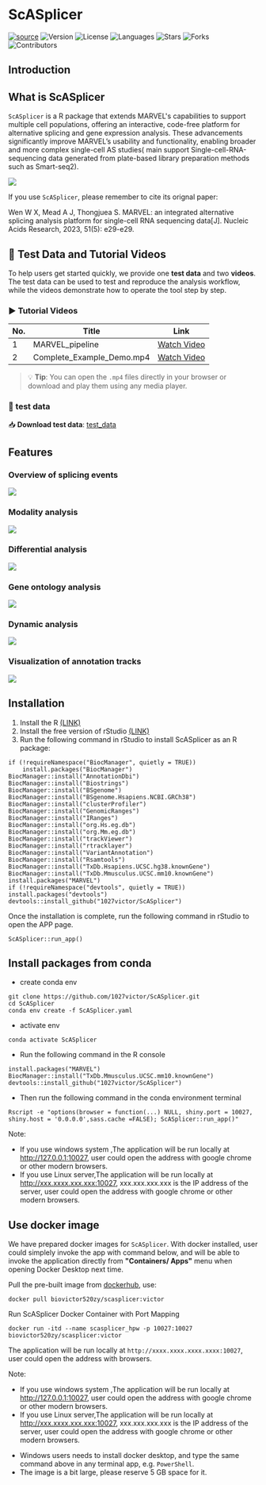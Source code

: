 # ScASplicer
[![source](https://img.shields.io/badge/Source_code-support-blue.svg)](https://github.com//1027victor/ScSpliceShiner/tree/main/R)
![Version](https://img.shields.io/badge/version-1.1.0-blue.svg)
![License](https://img.shields.io/github/license/1027victor/ScSpliceShiner.svg)
![Languages](https://img.shields.io/github/languages/top/1027victor/ScSpliceShiner.svg)
![Stars](https://img.shields.io/github/stars/1027victor/ScSpliceShiner.svg)
![Forks](https://img.shields.io/github/forks/1027victor/ScSpliceShiner.svg)
![Contributors](https://img.shields.io/github/contributors/1027victor/ScSpliceShiner.svg)

## Introduction
## What is ScASplicer
`ScASplicer` is a  R package that extends MARVEL's capabilities to support multiple cell populations, offering an interactive, code-free platform for alternative splicing and gene expression analysis. These advancements significantly improve MARVEL’s usability and functionality, enabling broader and more complex single-cell AS studies( main support Single-cell-RNA-sequencing data generated from plate-based library preparation methods such as Smart-seq2).

![](/inst/app/www/pipeline.jpg)

If you use `ScASplicer`, please remember to cite its orignal paper:

Wen W X, Mead A J, Thongjuea S. MARVEL: an integrated alternative splicing analysis platform for single-cell RNA sequencing data[J]. Nucleic Acids Research, 2023, 51(5): e29-e29.

## 📂 Test Data and Tutorial Videos

To help users get started quickly, we provide one **test data** and two **videos**. The test data can be used to test and reproduce the analysis workflow, while the videos demonstrate how to operate the tool step by step.

### ▶️ Tutorial Videos

| No. | Title                       | Link                                                                 |
|-----|-----------------------------|----------------------------------------------------------------------|
| 1   | MARVEL_pipeline             | [Watch Video](https://drive.google.com/file/d/1gw2FhMuj3E-bgaM4u7vAHVz_rpdxSwPO/view)       |
| 2   | Complete_Example_Demo.mp4   | [Watch Video](https://drive.google.com/file/d/1SId4RsuEmDj_rMtzERodPOIECL5eksD7/view?usp=sharing)         |

> 💡 **Tip**: You can open the `.mp4` files directly in your browser or download and play them using any media player.

### 📁 test data

📥 **Download test data**: [test_data](https://drive.usercontent.google.com/download?id=1vdKI2qk54rOTuPBPNv-eVFterGy4P2DL)




## Features

### Overview of splicing events

![](/inst/app/www/overview_of_splicing_events.jpg)

### Modality analysis

![](/inst/app/www/Modality_analysis.jpg)

### Differential analysis

![](/inst/app/www/Differential_analysis.jpg)

### Gene ontology analysis

![](/inst/app/www/Gene_ontology_analysis.jpg)


### Dynamic analysis

![](/inst/app/www/Dynamics_analysis.jpg)

### Visualization of annotation tracks
![](/inst/app/www/visualization_of_annotation_tracks.jpeg)

## Installation
1. Install the R [(LINK)](https://cran.r-project.org/)
2. Install the free version of rStudio [(LINK)](https://www.rstudio.com/products/rstudio/download/)
3. Run the following command in rStudio to install ScASplicer as an R package:
```{r,eval=FALSE}
if (!requireNamespace("BiocManager", quietly = TRUE))
    install.packages("BiocManager")
BiocManager::install("AnnotationDbi")
BiocManager::install("Biostrings")
BiocManager::install("BSgenome")
BiocManager::install("BSgenome.Hsapiens.NCBI.GRCh38")
BiocManager::install("clusterProfiler")
BiocManager::install("GenomicRanges")
BiocManager::install("IRanges")
BiocManager::install("org.Hs.eg.db")
BiocManager::install("org.Mm.eg.db")
BiocManager::install("trackViewer")
BiocManager::install("rtracklayer")
BiocManager::install("VariantAnnotation")
BiocManager::install("Rsamtools")
BiocManager::install("TxDb.Hsapiens.UCSC.hg38.knownGene")
BiocManager::install("TxDb.Mmusculus.UCSC.mm10.knownGene")
install.packages("MARVEL")
if (!requireNamespace("devtools", quietly = TRUE)) install.packages("devtools")
devtools::install_github("1027victor/ScASplicer")
```
Once the installation is complete, run the following command in rStudio to open the APP page.
```
ScASplicer::run_app()
```
## Install packages from conda
+ create conda env 
```
git clone https://github.com/1027victor/ScASplicer.git
cd ScASplicer
conda env create -f ScASplicer.yaml
```
+ activate env
```
conda activate ScASplicer
```
+ Run the following command in the R console
```
install.packages("MARVEL")
BiocManager::install("TxDb.Mmusculus.UCSC.mm10.knownGene")
devtools::install_github("1027victor/ScASplicer")
```
+ Then run the following command in the conda environment terminal
```
Rscript -e "options(browser = function(...) NULL, shiny.port = 10027, shiny.host = '0.0.0.0',sass.cache =FALSE); ScASplicer::run_app()"
```

Note:
+ If you use windows system ,The application will be run locally at http://127.0.0.1:10027, user could open the address with google chrome or other modern browsers.
+ If you use  Linux server,The application will be run locally at http://xxx.xxxx.xxx.xxx:10027, xxx.xxx.xxx.xxx is the IP address of the server, user could open the address with google chrome or other modern browsers.
## Use docker image

We have prepared docker images for `ScASplicer`. With docker installed, user could simplely invoke
the app with command below, and will be able to invoke the application directly from 
**"Containers/ Apps"** menu when opening Docker Desktop next time.

Pull the pre-built image from [dockerhub](https://hub.docker.com/), use:
```
docker pull biovictor520zy/scasplicer:victor
```
Run ScASplicer Docker Container with Port Mapping
```
docker run -itd --name scasplicer_hpw -p 10027:10027 biovictor520zy/scasplicer:victor
```
The application will be run locally at `http://xxxx.xxxx.xxxx.xxxx:10027`, user could open
the address with browsers.

Note:
+ If you use windows system ,The application will be run locally at http://127.0.0.1:10027, user could open the address with google chrome or other modern browsers.
+ If you use  Linux server,The application will be run locally at http://xxx.xxxx.xxx.xxx:10027, xxx.xxx.xxx.xxx is the IP address of the server, user could open the address with google chrome or other modern browsers.
- Windows users needs to install docker desktop, and type the same command
above in any terminal app, e.g. `PowerShell`.
- The image is a bit large, please reserve 5 GB space for it.  

